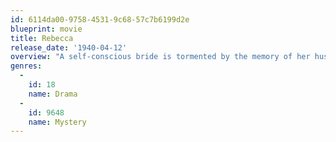 ```yaml
---
id: 6114da00-9758-4531-9c68-57c7b6199d2e
blueprint: movie
title: Rebecca
release_date: '1940-04-12'
overview: "A self-conscious bride is tormented by the memory of her husband's dead first wife."
genres:
  -
    id: 18
    name: Drama
  -
    id: 9648
    name: Mystery
---
```

